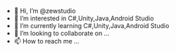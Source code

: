 - 👋 Hi, I’m @zewstudio
- 👀 I’m interested in C#,Unity,Java,Android Studio
- 🌱 I’m currently learning C#,Unity,Java,Android Studio
- 💞️ I’m looking to collaborate on ...
- 📫 How to reach me ...

<!---
zewstudio/zewstudio is a ✨ special ✨ repository because its `README.md` (this file) appears on your GitHub profile.
You can click the Preview link to take a look at your changes.
--->
